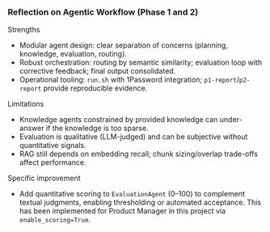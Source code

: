 ### Reflection on Agentic Workflow (Phase 1 and 2)

Strengths
- Modular agent design: clear separation of concerns (planning, knowledge, evaluation, routing).
- Robust orchestration: routing by semantic similarity; evaluation loop with corrective feedback; final output consolidated.
- Operational tooling: `run.sh` with 1Password integration; `p1-report`/`p2-report` provide reproducible evidence.

Limitations
- Knowledge agents constrained by provided knowledge can under-answer if the knowledge is too sparse.
- Evaluation is qualitative (LLM-judged) and can be subjective without quantitative signals.
- RAG still depends on embedding recall; chunk sizing/overlap trade-offs affect performance.

Specific improvement
- Add quantitative scoring to `EvaluationAgent` (0–100) to complement textual judgments, enabling thresholding or automated acceptance. This has been implemented for Product Manager in this project via `enable_scoring=True`.


